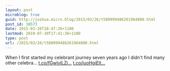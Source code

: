 ```yaml
---
layout: post
microblog: true
guid: http://joshua.micro.blog/2015/03/26/t580999486261964800.html
post_id: 38573
date: 2015-03-26T18:47:26+1100
lastmod: 2019-07-30T17:41:36+1100
type: post
url: /2015/03/26/t580999486261964800.html
---
```

When I first started my celebrant journey seven years ago I didn't find many other celebra… [t.co/fGwlyILZi...](http://t.co/fGwlyILZi7) [t.co/iuoHgiElt...](http://t.co/iuoHgiEltD)
